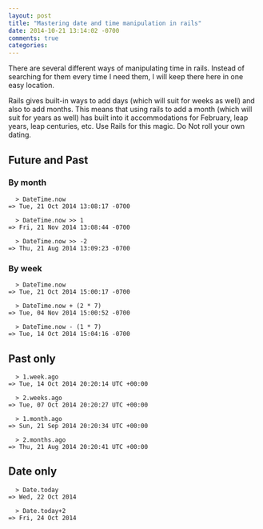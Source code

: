 ```yaml
---
layout: post
title: "Mastering date and time manipulation in rails"
date: 2014-10-21 13:14:02 -0700
comments: true
categories:
---
```

There are several different ways of manipulating time in rails.  Instead of searching for them every time I need them, I will keep there here in one easy location.

Rails gives built-in ways to add days (which will suit for weeks as well) and also to add months.  This means that using rails to add a month (which will suit for years as well) has built into it accommodations for February, leap years, leap centuries, etc.  Use Rails for this magic.  Do Not roll your own dating.

## Future and Past
### By month
```
  > DateTime.now
=> Tue, 21 Oct 2014 13:08:17 -0700

  > DateTime.now >> 1
=> Fri, 21 Nov 2014 13:08:44 -0700

  > DateTime.now >> -2
=> Thu, 21 Aug 2014 13:09:23 -0700
```

### By week
```
  > DateTime.now
=> Tue, 21 Oct 2014 15:00:17 -0700

  > DateTime.now + (2 * 7)
=> Tue, 04 Nov 2014 15:00:52 -0700

  > DateTime.now - (1 * 7)
=> Tue, 14 Oct 2014 15:04:16 -0700
```


## Past only
```
  > 1.week.ago
=> Tue, 14 Oct 2014 20:20:14 UTC +00:00

  > 2.weeks.ago
=> Tue, 07 Oct 2014 20:20:27 UTC +00:00

  > 1.month.ago
=> Sun, 21 Sep 2014 20:20:34 UTC +00:00

  > 2.months.ago
=> Thu, 21 Aug 2014 20:20:41 UTC +00:00
```

## Date only
```
  > Date.today
=> Wed, 22 Oct 2014

  > Date.today+2
=> Fri, 24 Oct 2014
```
